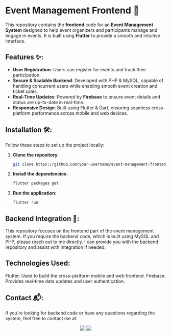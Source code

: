 # Event Management Frontend 🎉

This repository contains the **frontend** code for an **Event Management System** designed to help event organizers and participants manage and engage in events. It is built using **Flutter** to provide a smooth and intuitive interface.

## Features ✨:
- **User Registration**: Users can register for events and track their participation.
- **Secure & Scalable Backend**: Developed with PHP & MySQL, capable of handling concurrent users while enabling smooth event creation and ticket sales.
- **Real-Time Updates**: Powered by **Firebase** to ensure event details and status are up-to-date in real-time.
- **Responsive Design**: Built using Flutter & Dart, ensuring seamless cross-platform performance across mobile and web devices.

## Installation 🛠️:
Follow these steps to set up the project locally:

1. **Clone the repository**:
   ```bash
   git clone https://github.com/your-username/event-management-frontend.git

2. **Install the dependencies**:
   ```bash
   flutter packages get

3. **Run the application**:
   ```bash
   flutter run

## Backend Integration 🔧:
This repository focuses on the frontend part of the event management system. If you require the backend code, which is built using MySQL and PHP, please reach out to me directly. I can provide you with the backend repository and assist with integration if needed.

## Technologies Used:
Flutter: Used to build the cross-platform mobile and web frontend.
Firebase: Provides real-time data updates and user authentication.

## Contact 📬:
If you're looking for backend code or have any questions regarding the system, feel free to contact me at:

<p align="center">
  <a href="https://www.linkedin.com/in/mahammed-aziz-athimni/"><img src="https://img.shields.io/badge/LinkedIn-0A66C2?style=for-the-badge&logo=linkedin&logoColor=white"/></a>
  <a href="mailto:aziz.athimni10@gmail.com"><img src="https://img.shields.io/badge/Email-D14836?style=for-the-badge&logo=gmail&logoColor=white"/></a>
</p>

